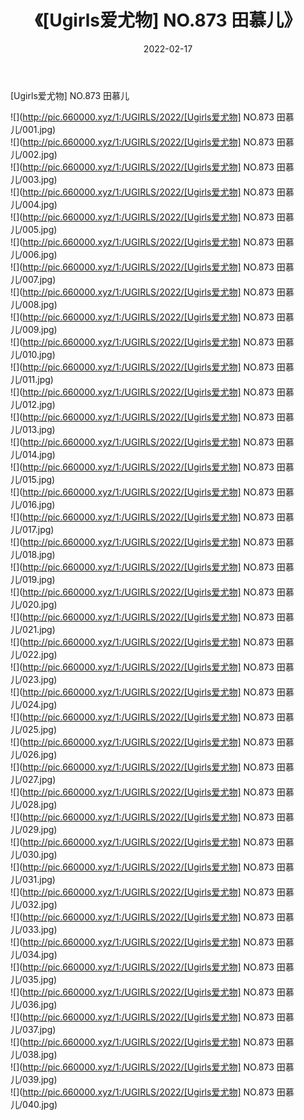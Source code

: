 ﻿---
layout: post
title:  《[Ugirls爱尤物] NO.873 田慕儿》
date:   2022-02-17
img: http://pic.660000.xyz/1:/UGIRLS/2022/[Ugirls爱尤物] NO.873 田慕儿/000.jpg
categories: [美女, 清纯, 唯美]
---

[Ugirls爱尤物] NO.873 田慕儿

 ![](http://pic.660000.xyz/1:/UGIRLS/2022/[Ugirls爱尤物] NO.873 田慕儿/001.jpg) <br>![](http://pic.660000.xyz/1:/UGIRLS/2022/[Ugirls爱尤物] NO.873 田慕儿/002.jpg) <br>![](http://pic.660000.xyz/1:/UGIRLS/2022/[Ugirls爱尤物] NO.873 田慕儿/003.jpg) <br>![](http://pic.660000.xyz/1:/UGIRLS/2022/[Ugirls爱尤物] NO.873 田慕儿/004.jpg) <br>![](http://pic.660000.xyz/1:/UGIRLS/2022/[Ugirls爱尤物] NO.873 田慕儿/005.jpg) <br>![](http://pic.660000.xyz/1:/UGIRLS/2022/[Ugirls爱尤物] NO.873 田慕儿/006.jpg) <br>![](http://pic.660000.xyz/1:/UGIRLS/2022/[Ugirls爱尤物] NO.873 田慕儿/007.jpg) <br>![](http://pic.660000.xyz/1:/UGIRLS/2022/[Ugirls爱尤物] NO.873 田慕儿/008.jpg) <br>![](http://pic.660000.xyz/1:/UGIRLS/2022/[Ugirls爱尤物] NO.873 田慕儿/009.jpg) <br>![](http://pic.660000.xyz/1:/UGIRLS/2022/[Ugirls爱尤物] NO.873 田慕儿/010.jpg) <br>![](http://pic.660000.xyz/1:/UGIRLS/2022/[Ugirls爱尤物] NO.873 田慕儿/011.jpg) <br>![](http://pic.660000.xyz/1:/UGIRLS/2022/[Ugirls爱尤物] NO.873 田慕儿/012.jpg) <br>![](http://pic.660000.xyz/1:/UGIRLS/2022/[Ugirls爱尤物] NO.873 田慕儿/013.jpg) <br>![](http://pic.660000.xyz/1:/UGIRLS/2022/[Ugirls爱尤物] NO.873 田慕儿/014.jpg) <br>![](http://pic.660000.xyz/1:/UGIRLS/2022/[Ugirls爱尤物] NO.873 田慕儿/015.jpg) <br>![](http://pic.660000.xyz/1:/UGIRLS/2022/[Ugirls爱尤物] NO.873 田慕儿/016.jpg) <br>![](http://pic.660000.xyz/1:/UGIRLS/2022/[Ugirls爱尤物] NO.873 田慕儿/017.jpg) <br>![](http://pic.660000.xyz/1:/UGIRLS/2022/[Ugirls爱尤物] NO.873 田慕儿/018.jpg) <br>![](http://pic.660000.xyz/1:/UGIRLS/2022/[Ugirls爱尤物] NO.873 田慕儿/019.jpg) <br>![](http://pic.660000.xyz/1:/UGIRLS/2022/[Ugirls爱尤物] NO.873 田慕儿/020.jpg) <br>![](http://pic.660000.xyz/1:/UGIRLS/2022/[Ugirls爱尤物] NO.873 田慕儿/021.jpg) <br>![](http://pic.660000.xyz/1:/UGIRLS/2022/[Ugirls爱尤物] NO.873 田慕儿/022.jpg) <br>![](http://pic.660000.xyz/1:/UGIRLS/2022/[Ugirls爱尤物] NO.873 田慕儿/023.jpg) <br>![](http://pic.660000.xyz/1:/UGIRLS/2022/[Ugirls爱尤物] NO.873 田慕儿/024.jpg) <br>![](http://pic.660000.xyz/1:/UGIRLS/2022/[Ugirls爱尤物] NO.873 田慕儿/025.jpg) <br>![](http://pic.660000.xyz/1:/UGIRLS/2022/[Ugirls爱尤物] NO.873 田慕儿/026.jpg) <br>![](http://pic.660000.xyz/1:/UGIRLS/2022/[Ugirls爱尤物] NO.873 田慕儿/027.jpg) <br>![](http://pic.660000.xyz/1:/UGIRLS/2022/[Ugirls爱尤物] NO.873 田慕儿/028.jpg) <br>![](http://pic.660000.xyz/1:/UGIRLS/2022/[Ugirls爱尤物] NO.873 田慕儿/029.jpg) <br>![](http://pic.660000.xyz/1:/UGIRLS/2022/[Ugirls爱尤物] NO.873 田慕儿/030.jpg) <br>![](http://pic.660000.xyz/1:/UGIRLS/2022/[Ugirls爱尤物] NO.873 田慕儿/031.jpg) <br>![](http://pic.660000.xyz/1:/UGIRLS/2022/[Ugirls爱尤物] NO.873 田慕儿/032.jpg) <br>![](http://pic.660000.xyz/1:/UGIRLS/2022/[Ugirls爱尤物] NO.873 田慕儿/033.jpg) <br>![](http://pic.660000.xyz/1:/UGIRLS/2022/[Ugirls爱尤物] NO.873 田慕儿/034.jpg) <br>![](http://pic.660000.xyz/1:/UGIRLS/2022/[Ugirls爱尤物] NO.873 田慕儿/035.jpg) <br>![](http://pic.660000.xyz/1:/UGIRLS/2022/[Ugirls爱尤物] NO.873 田慕儿/036.jpg) <br>![](http://pic.660000.xyz/1:/UGIRLS/2022/[Ugirls爱尤物] NO.873 田慕儿/037.jpg) <br>![](http://pic.660000.xyz/1:/UGIRLS/2022/[Ugirls爱尤物] NO.873 田慕儿/038.jpg) <br>![](http://pic.660000.xyz/1:/UGIRLS/2022/[Ugirls爱尤物] NO.873 田慕儿/039.jpg) <br>![](http://pic.660000.xyz/1:/UGIRLS/2022/[Ugirls爱尤物] NO.873 田慕儿/040.jpg) <br>